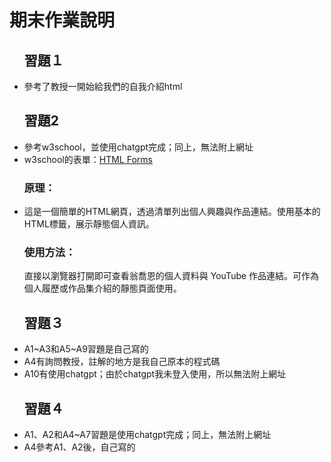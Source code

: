 <!DOCTYPE html>
<html>
<body>
<h1>期末作業說明</h1>
<ul>
<h2>習題１</h2>
<li>參考了教授一開始給我們的自我介紹html</li>
</ul>

<ul>
<h2>習題2</h2>
<li>參考w3school，並使用chatgpt完成；同上，無法附上網址</li>
<li>w3school的表單：<a href="https://www.w3schools.com/html/html_forms.asp">HTML Forms</a></li>
<h3>原理：</h3>
<li>這是一個簡單的HTML網頁，透過清單列出個人興趣與作品連結。使用基本的HTML標籤，展示靜態個人資訊。</li>
<h3>使用方法：</h3>
<ls>直接以瀏覽器打開即可查看翁喬恩的個人資料與 YouTube 作品連結。可作為個人履歷或作品集介紹的靜態頁面使用。</ls>
</ul>

<ul>
<h2>習題３</h2>
<li>A1~A3和A5~A9習題是自己寫的</li>
<li>A4有詢問教授，註解的地方是我自己原本的程式碼</li>
<li>A10有使用chatgpt；由於chatgpt我未登入使用，所以無法附上網址</li>
</ul>

<ul>
<h2>習題４</h2>
<li>A1、A2和A4~A7習題是使用chatgpt完成；同上，無法附上網址</li>
<li>A4參考A1、A2後，自己寫的</li>
</ul>

</body>
</html>